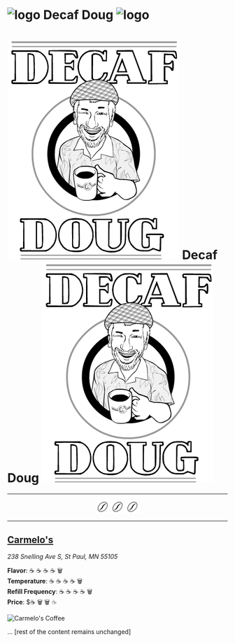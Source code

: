 <!-- 
Title: Decaf Doug
Description: A webpage about decaf coffee, because coffee lovers have to drink decaf sometimes
Image: http://i.imgur.com/jejxCJZ.jpg
URL: http://www.decafdoug.com
Twitter Title: Decaf Doug.com
Twitter Description: A webpage about decaf coffee, because coffee lovers have to drink decaf sometimes
Twitter Image: http://i.imgur.com/jejxCJZ.jpg
Twitter Card Type: summary_large_image
-->

<!-- 
Styles: 
- http://fonts.googleapis.com/css?family=Oswald|Montserrat
- https://fonts.googleapis.com/icon?family=Material+Icons

Scripts:
- //pagead2.googlesyndication.com/pagead/js/adsbygoogle.js
-->

# ![logo](path_to_logo_image) Decaf Doug ![logo](path_to_logo_image)

<!-- commenting out hamburger and nav for now
- [Home](index.html)
-->

# ![logo](decaf_doug_logo.png) Decaf Doug ![logo](decaf_doug_logo.png)

<!-- commenting out hamburger and nav for now
- [Home](index.html)
-->

---

<p align="center">
    <img src="if_barista-icons_coffee-bean_889379.svg" width="30"> 
    <img src="if_barista-icons_coffee-bean_889379.svg" width="30"> 
    <img src="if_barista-icons_coffee-bean_889379.svg" width="30">
</p>

---

## [Carmelo's](http://www.carmelos.com/Site/home.html)
*238 Snelling Ave S, St Paul, MN 55105*

**Flavor**: ☕️ ☕️ ☕️ ☕️ 🗑️  
**Temperature**: ☕️ ☕️ ☕️ ☕️ 🗑️  
**Refill Frequency**: ☕️ ☕️ ☕️ ☕️ 🗑️  
**Price**: $☕️ 🗑️ 🗑️
<span style="color: black; opacity: 0.5;">☕️</span>


![Carmelo's Coffee](caremelos1.JPG)

... [rest of the content remains unchanged]



